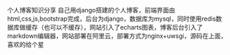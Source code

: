 个人博客知识分享
自己用django搭建的个人博客，前端界面由html,css,js,bootstrap完成，后台为django，数据库为mysql，同时使用redis数据库做缓存（也可以不缓存），网站引入了echarts图表，博客后台引入了markdown编辑器，网站部署在阿里云，部署方式为nginx+uwsgi，源码在上面，喜欢的给个星
